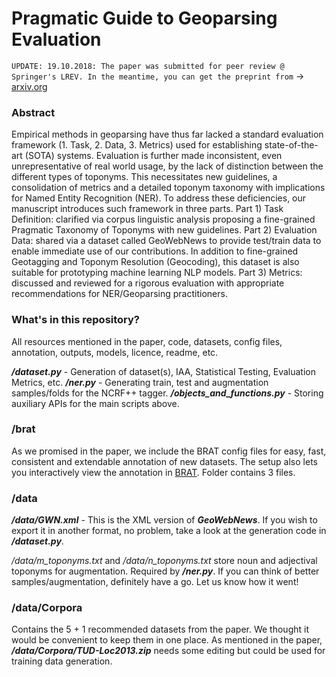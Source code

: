 # Pragmatic Guide to Geoparsing Evaluation

`UPDATE: 19.10.2018: The paper was submitted for peer review @ Springer's LREV. In the meantime, you can get the preprint from` -> [arxiv.org](https://arxiv.org/)

### Abstract
Empirical methods in geoparsing have thus far lacked a standard evaluation framework (1. Task, 2. Data, 3. Metrics) used for establishing state-of-the-art (SOTA) systems. Evaluation is further made inconsistent, even unrepresentative of real world usage, by the lack of distinction between the different types of toponyms. This necessitates new guidelines, a consolidation of metrics and a detailed toponym taxonomy with implications for Named Entity Recognition (NER). To address these deficiencies, our manuscript introduces such framework in three parts. Part 1) Task Definition: clarified via corpus linguistic analysis proposing a fine-grained Pragmatic Taxonomy of Toponyms with new guidelines. Part 2) Evaluation Data: shared via a dataset called GeoWebNews to provide test/train data to enable immediate use of our contributions. In addition to fine-grained Geotagging and Toponym Resolution (Geocoding), this dataset is also suitable for prototyping  machine learning NLP models. Part 3) Metrics: discussed and reviewed for a rigorous evaluation with appropriate recommendations for NER/Geoparsing practitioners.

### What's in this repository?
All resources mentioned in the paper, code, datasets, config files, annotation, outputs, models, licence, readme, etc.

***/dataset.py*** - Generation of dataset(s), IAA, Statistical Testing, Evaluation Metrics, etc.
***/ner.py*** - Generating train, test and augmentation samples/folds for the NCRF++ tagger.
***/objects_and_functions.py*** - Storing auxiliary APIs for the main scripts above.

### /brat
As we promised in the paper, we include the BRAT config files for easy, fast, consistent and extendable annotation of new datasets. The setup also lets you interactively view the annotation in [BRAT](http://brat.nlplab.org/downloads.html). Folder contains 3 files.

### /data
***/data/GWN.xml*** - This is the XML version of ***GeoWebNews***. If you wish to export it in another format, no problem, take a look at the generation code in ***/dataset.py***.

*/data/m_toponyms.txt* and */data/n_toponyms.txt* store noun and adjectival toponyms for augmentation. Required by ***/ner.py***. If you can think of better samples/augmentation, definitely have a go. Let us know how it went!

### /data/Corpora
Contains the 5 + 1 recommended datasets from the paper. We thought it would be convenient to keep them in one place. As mentioned in the paper, ***/data/Corpora/TUD-Loc2013.zip*** needs some editing but could be used for training data generation.
